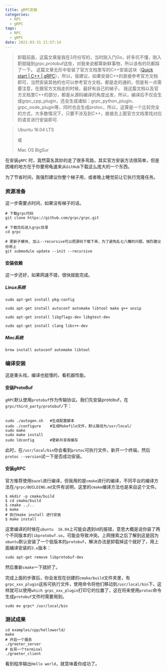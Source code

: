 ```yaml
---
title: gRPC安装
categories:
  - RPC
  - gRPC
tags:
  - RPC
  - gRPC
date: 2021-03-31 21:57:14
---
```


> 卸载前面，这篇文章是我在3月份写的，当时刚入门Go，好多坑不懂，刚入职就碰到grpc,protobuf这些，对我来说都算新鲜事物，所以该有的坑都踩了一下。
> 这篇文章无形中安装了官方文档里写的C++安装这块（[Quick start | C++ | gRPC](https://grpc.io/docs/languages/cpp/quickstart/)），所以，我建议，如果安装C++的直接参考官方文档即可，当然安装其他的也可以参考官方文档，都是走的通的，但是有一点需要注意，在跟官方文档走的时候，最好有自己的梯子。
> 我这篇文档以及官方文档里C++的部分，都是从源码编译的角度出发，所以，编译后不仅会生成grpc_cpp_plugin，还会生成诸如：grpc_python_plugin、grpc_node_plugin等，同时也会生成protoc，所以，这算是一个比较完全的方式，大多数情况下，只要不涉及到C++，直接去上面官方文档里找对应的语言进行安装即可.

> Ubuntu 16.04 LTS
>
> 或
>
> Mac OS BigSur

在安装`gRPC` 时，竟然莫名其妙的走了很多弯路，其实官方安装方法很简单，但是困难的地方在于你要用龟速来从`GitHub`下载这么庞大的一个东西。

为了节省时间，我强烈建议你整个梯子用，或者晚上睡觉前让它执行克隆任务。

### 资源准备

这一步需要点时间，如果没有梯子的话。

```shell
# 下载grpc代码
git clone https://github.com/grpc/grpc.git

# 下载完后进入grpc目录
cd grpc

# 更新子模块, 加上--recursive可以把源码下载下来，为了避免乱七八糟的问题，强烈建议你带上
git submodule update --init --recursive
```

#### 安装依赖

这一步还好，如果网速不错，很快就能完成。

##### Linux系统

```shell
sudo apt-get install pkg-config

sudo apt-get install autoconf automake libtool make g++ unzip

sudo apt-get install libgflags-dev libgtest-dev

sudo apt-get install clang libc++-dev
```

##### Mac系统

```shell
brew install autoconf automake libtool
```

### 编译安装

这是重头戏，编译也挺慢的，看机器性能。

#### 安装ProtoBuf

`gRPC`默认使用`protobuf`作为传输协议。我们先安装protobuf，在`grpc/third_party/protobuf/`下：

```shell

sudo ./autogen.sh   #生成配置脚本
sudo ./configure    #生成Makefile文件，默认路径为/usr/local/
sudo make
sudo make install 
sudo ldconfig       #更新共享库缓存
```

此时，在`/usr/local/bin`你会看到`protoc`可执行文件，新开一个终端，然后`protoc --version`试一下是否成功安装。

#### 安装gRPC

官方推荐使用`bazel`进行编译，但我用的是`cmake`进行的编译，不同平台的编译方法在`/grpc/BUILDING.md`文件有说明，这里的`cmake`编译方法也是来自这个文件。

```shell
$ mkdir -p cmake/build
$ cd cmake/build
$ cmake ../..
$ make
# 执行make install 进行安装
$ make install
```

这里编译的时候在`ubuntu  16.04`上可能会遇到ld的报错，意思大概是说你装了两个不同版本的`libprotobuf.so`，可能会导致冲突。上网搜索之后了解到这是因为`ubuntu`默认安装了一个低版本的`protobuf`，解决办法是卸载掉这个就好了，用上面编译安装的`3.x`版本：

```
sudo apt-get remove libprotobuf-dev
```

然后重新`cmake`一下就好了。

完成上面的步骤后，你会发现在创建的`cmake/build`文件夹里，有`grpc_xxx_plugin`这些可执行文件，使用命令将他们移动到`/usr/local/bin`下，这样就可以使用`which grpc_xxx_plugin`打印它的位置了，这在将来使用`protoc`命令生成`protobuf`文件时需要用到。

```shell
sudo mv grpc* /usr/local/bin
```

### 测试成果

```shell
cd examples/cpp/helloworld/
make
# 开启一个服务
./greeter_server 
# 在另一个terminal
./greeter_client
```

看到程序输出`Hello world`，就意味着你成功了。
